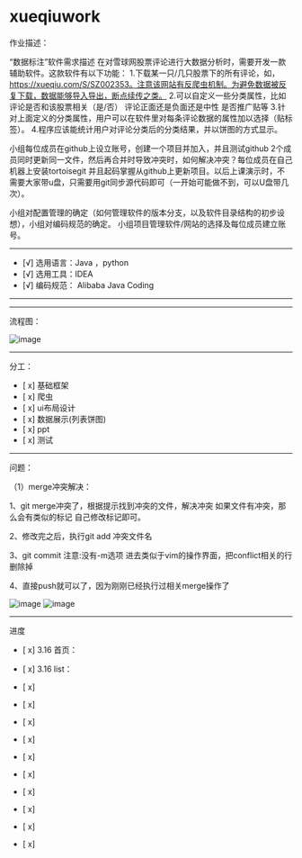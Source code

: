 # xueqiuwork

作业描述：

“数据标注”软件需求描述
在对雪球网股票评论进行大数据分析时，需要开发一款辅助软件。这款软件有以下功能：
1.下载某一只/几只股票下的所有评论，如，https://xueqiu.com/S/SZ002353。注意该网站有反爬虫机制。为避免数据被反复下载，数据能够导入导出，断点续传之类。
2.可以自定义一些分类属性，比如评论是否和该股票相关（是/否） 评论正面还是负面还是中性 是否推广贴等
3.针对上面定义的分类属性，用户可以在软件里对每条评论数据的属性加以选择（贴标签）。
4.程序应该能统计用户对评论分类后的分类结果，并以饼图的方式显示。

小组每位成员在github上设立账号，创建一个项目并加入，并且测试github 2个成员同时更新同一文件，然后再合并时导致冲突时，如何解决冲突？每位成员在自己机器上安装tortoisegit 并且起码掌握从github上更新项目。以后上课演示时，不需要大家带u盘，只需要用git同步源代码即可（一开始可能做不到，可以U盘带几次）。

 小组对配置管理的确定（如何管理软件的版本分支，以及软件目录结构的初步设想），小组对编码规范的确定。
 小组项目管理软件/网站的选择及每位成员建立账号。

---------
- [√] 选用语言：Java ，python
- [√] 选用工具：IDEA
- [√] 编码规范： Alibaba Java Coding

----------




------------

流程图：

![image](https://user-images.githubusercontent.com/51170034/111061125-b3d9d080-84dc-11eb-9db1-f76bcae7a4e7.png)


----------


分工：
- [ x] 基础框架
- [ x] 爬虫
- [ x] ui布局设计
- [ x] 数据展示(列表饼图)
- [ x] ppt
- [ x] 测试

-------------
问题：

（1）merge冲突解决：


1、git merge冲突了，根据提示找到冲突的文件，解决冲突
如果文件有冲突，那么会有类似的标记
自己修改标记即可。

2、修改完之后，执行git add 冲突文件名

3、git commit
注意:没有-m选项
进去类似于vim的操作界面，把conflict相关的行删除掉

4、直接push就可以了，因为刚刚已经执行过相关merge操作了



![image](https://user-images.githubusercontent.com/51170034/111254931-1522b080-8651-11eb-88b8-b5146e5e5ba8.png)
![image](https://user-images.githubusercontent.com/51170034/111254956-1d7aeb80-8651-11eb-88c3-a5b0e273698e.png)

------------------



进度
- [ x] 
3.16
首页：




- [ x] 
3.16
list：



- [ x] 
- [ x] 
- [ x] 
- [ x] 

- [ x] 
- [ x] 
- [ x] 
- [ x] 
- [ x] 
- [ x] 
